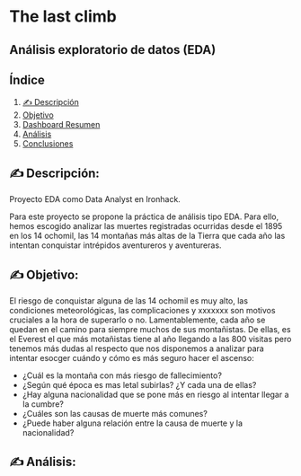 # The last climb

## Análisis exploratorio de datos (EDA)

## Índice

1. [✍️ Descripción](#descripcion-del-proyecto)
2. [Objetivo](#objetivo)
3. [Dashboard Resumen](#)
4. [Análisis](#)
5. [Conclusiones](#conclusion)


## ✍️ Descripción:<a name="descripción"/>

Proyecto EDA como Data Analyst en Ironhack. 

Para este proyecto se propone la práctica de análisis tipo EDA. Para ello, hemos escogido analizar las muertes registradas ocurridas desde el 1895 en los 14 ochomil, las 14 montañas más altas de la Tierra que cada año las intentan conquistar intrépidos aventureros y aventureras.

## ✍️ Objetivo:<a name="objetivo"/>

El riesgo de conquistar alguna de las 14 ochomil es muy alto, las condiciones meteorológicas, las complicaciones y xxxxxxx son motivos cruciales a la hora de superarlo o no. Lamentablemente, cada año se quedan en el camino para siempre muchos de sus montañistas. De ellas, es el Everest el que más motañistas tiene al año llegando a las 800 visitas pero tenemos más dudas al respecto que nos disponemos a analizar para intentar esocger cuándo y cómo es más seguro hacer el ascenso:

- ¿Cuál es la montaña con más riesgo de fallecimiento?
- ¿Según qué época es mas letal subirlas? ¿Y cada una de ellas?
- ¿Hay alguna nacionalidad que se pone más en riesgo al intentar llegar a la cumbre?
- ¿Cuáles son las causas de muerte más comunes?
- ¿Puede haber alguna relación entre la causa de muerte y la nacionalidad?


## ✍️ Análisis:<a name="analisis"/>

